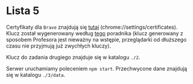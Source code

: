 # Lista 5

Certyfikaty dla `Brave` znajdują się [tutaj](chrome://settings/certificates) (chrome://settings/certificates). Klucz został wygenerowany według [tego](https://medium.freecodecamp.org/how-to-get-https-working-on-your-local-development-environment-in-5-minutes-7af615770eec) poradnika (klucz generowany z sposobem Profesora jest nieważny na wstępie, przeglądarki od dłuższego czasu nie przyjmują już zwychłych kluczy).

Klucz do zadania drugiego znajduje się w katalogu `./2`.

Serwer uruchamiamy poleceniem `npm start`. Przechwycone dane znajdują się w katalogu `./3/data`.